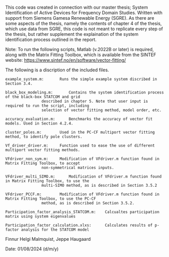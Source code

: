 This code was created in connection with our master thesis; System Identification of Active Devices for Frequency Domain Studies.
Written with support from Siemens Gamesa Renewable Energy (SGRE).
As there are some aspects of the thesis, namely the contents of chapter 4 of the thesis, which use data from SGRE,
this code is not meant to replicate every step of the thesis, but rather supplement the explaination of the system identification
process outlined in the report.

Note: 	To run the following scripts, Matlab (v.2022B or later) is required, along with the Matrix Fitting Toolbox,
	which is available from the SINTEF website: https://www.sintef.no/en/software/vector-fitting/

The following is a discription of the included files.

	example_system.m: 		Runs the simple example system discribed in Section 3.4.

	black_box_modeling.m: 		Contains the system identification process of the black-box STATCOM and grid 
					described in chapter 5. Note that user input is required to run the script, including 
					selection of vector fitting method, model order, etc.

	accuracy_evaluation.m:		Benchmarks the accuracy of vector fit models. Used in Section 4.2.4.

	cluster_poles.m:		Used in the PC-CF multiport vector fitting method, to identify pole clusters.

	Vf_driver_driver.m:		Function used to ease the use of different multiport vector fitting methods.

	VFdriver_non_sym.m:		Modification of VFdriver.m function found in Matrix Fitting Toolbox, to accept
					non-symmetrical matrices inputs.

	VFdriver_multi_SIMO.m: 		Modification of VFdriver.m function found in Matrix Fitting Toolbox, to use the
					multi-SIMO method, as is described in Section 3.5.2

	VFdriver_PCCF.m:		Modification of VFdriver.m function found in Matrix Fitting Toolbox, to use the PC-CF
					method, as is described in Section 3.5.2.

	Participation_factor_analysis_STATCOM.m:	Calcualtes participation matrix using system eigenvalues

	Participation_factor_calculation.xlxs:		Calculates results of p-factor analysis for the STATCOM model


Finnur Helgi Malmquist, Jeppe Haugaard

Date: 01/08/2024 (d/m/y)

